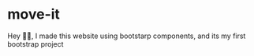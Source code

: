 # move-it
Hey 👋🏼, I made this website using bootstarp components, and its my first bootstrap project
